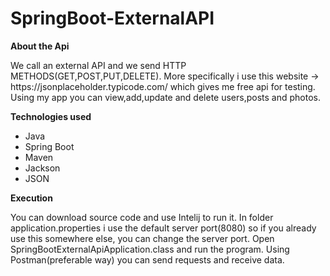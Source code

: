 # SpringBoot-ExternalAPI

<b> About the Api </b>

<p> We call an external API and we send HTTP METHODS(GET,POST,PUT,DELETE). More specifically i use this website -> https://jsonplaceholder.typicode.com/ which gives me
free api for testing. Using my app you can view,add,update and delete users,posts and photos. 


<b> Technologies used </b>
<ul> 
<li>Java</li>
<li>Spring Boot</li>
<li>Maven</li>
<li>Jackson</li>
<li>JSON</li>
</ul>

<b> Execution </b>

You can download source code and use Intelij to run it. In folder application.properties i use the default server port(8080) so if you already use this somewhere else, 
you can change the server port. Open SpringBootExternalApiApplication.class and run the program. Using Postman(preferable way) you can send requests and receive data.
